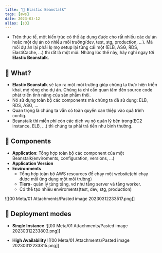 ```yaml
---
title: "🌱 Elastic Beanstalk"
tags: [aws]
date: 2023-03-12
alias: [s3]
---
```



- Trên thực tế, một kiến trúc có thể áp dụng được cho rất nhiều các dự án hoăc một dự án có nhiều môi trường(dev, test, stg, production, ...). Mà mỗi dự án lại phải lọ mọ setup lại từng cái một (ELB, ASG, RDS, ElastiCache, ...) thì rất là một mỏi. Những lúc thế này, hãy nghĩ ngay tới **Elastic Beanstalk**.

## 🌿 What?
- **Elastic Beanstalk** sẽ tạo ra một môi trường giúp chúng ta thực hiện triển khai, mở rộng cho dự án. Chúng ta chỉ cần quan tâm đên source code phát triển tính năng của sản phẩm thôi.
- Nó sử dụng toàn bộ các components mà chúng ta đã sử dụng: ELB, RDS, ASG, ...
- Quan trọng là chúng ta vẫn có toàn quyền can thiệp vào quá trình config.
- Beanstalk thì miễn phí còn các dịch vụ nó quản lý bên trong(EC2 Instance, ELB, ...) thì chúng ta phải trả tiền như bình thường.

## 🌿 Components
- **Application**: Tổng hợp toàn bộ các component của một Beanstalk(enviroments, configuration, versions, ...)
- **Application Version**
- **Environments**
	- Tổng hợp toàn bộ AWS resourecs để chạy một website(chỉ chạy được mỗi ứng dụng một môi trường)
	- **Tiers**- quản lý từng tầng, vd như tầng server và tầng worker.
	- Có thể tạo nhiều enviroments(test, dev, stg, production)

![[00 Meta/01 Attachments/Pasted image 20230312233517.png]]

## 🌿 Deployment modes
- **Single Instance**
![[00 Meta/01 Attachments/Pasted image 20230312233803.png]]

- **High Availability**
![[00 Meta/01 Attachments/Pasted image 20230312233815.png]]

